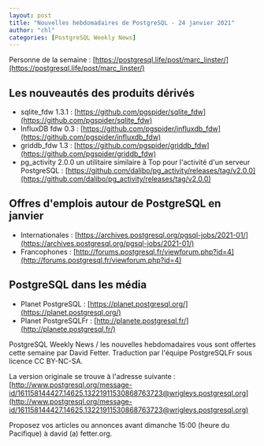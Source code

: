 ```yaml
---
layout: post
title: "Nouvelles hebdomadaires de PostgreSQL - 24 janvier 2021"
author: "chl"
categories: [PostgreSQL Weekly News]
---
```


Personne de la semaine : [https://postgresql.life/post/marc_linster/](https://postgresql.life/post/marc_linster/)

## Les nouveautés des produits dérivés

- sqlite_fdw 1.3.1 :
  [https://github.com/pgspider/sqlite_fdw](https://github.com/pgspider/sqlite_fdw)
- InfluxDB fdw 0.3 :
  [https://github.com/pgspider/influxdb_fdw](https://github.com/pgspider/influxdb_fdw)
- griddb_fdw 1.3 :
  [https://github.com/pgspider/griddb_fdw](https://github.com/pgspider/griddb_fdw)
- pg_activity 2.0.0 un utilitaire similaire à Top pour l'activité d'un serveur PostgreSQL :
  [https://github.com/dalibo/pg_activity/releases/tag/v2.0.0](https://github.com/dalibo/pg_activity/releases/tag/v2.0.0)

<!--more-->

## Offres d'emplois autour de PostgreSQL en janvier

- Internationales : [https://archives.postgresql.org/pgsql-jobs/2021-01/](https://archives.postgresql.org/pgsql-jobs/2021-01/)
- Francophones : [http://forums.postgresql.fr/viewforum.php?id=4](http://forums.postgresql.fr/viewforum.php?id=4)

## PostgreSQL dans les média

- Planet PostgreSQL : [https://planet.postgresql.org/](https://planet.postgresql.org/)
- Planet PostgreSQLFr : [http://planete.postgresql.fr/](http://planete.postgresql.fr/)

PostgreSQL Weekly News / les nouvelles hebdomadaires vous sont offertes cette semaine par David Fetter. Traduction par l'équipe PostgreSQLFr sous licence CC BY-NC-SA.


La version originale se trouve à l'adresse suivante :
[http://www.postgresql.org/message-id/161158144427.14625.13221911530868763723@wrigleys.postgresql.org](http://www.postgresql.org/message-id/161158144427.14625.13221911530868763723@wrigleys.postgresql.org)

Proposez vos articles ou annonces avant dimanche 15:00 (heure du Pacifique) à david (a) fetter.org.

